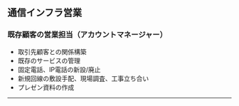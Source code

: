 
<!-- # 職務経歴書 -->


## 通信インフラ営業

### 既存顧客の営業担当（アカウントマネージャー）

- 取引先顧客との関係構築
- 既存のサービスの管理
- 固定電話、IP電話の新設/廃止
- 新規回線の敷設手配、現場調査、工事立ち合い
- プレゼン資料の作成

---


<!--
１．既存顧客の営業担当（アカウントマネージャー）

●取引先顧客との関係構築
●既存のサービスの管理
●固定電話、IP電話の新設、廃止
●新設する回線の手配、現場調査、工事立ち合い
●プレゼン資料の作成

【就業先】　ＮＴＴコミュニケーションズ

【主な担当顧客】
読売新聞社
報知新聞社

【主なサービス】
ATM専用線サービス
IP-VPN


-->
